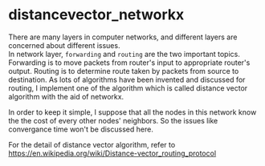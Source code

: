 # distancevector_networkx

There are many layers in computer networks, and different layers are concerned about different issues.  
In network layer, ```forwarding``` and ```routing``` are the two important topics. 
  Forwarding is to move packets from router's input to appropriate router's output. 
  Routing is to determine route taken by packets from source to destination. 
As lots of algorithms have been invented and discussed for routing, I implement one of the algorithm which is called distance vector algorithm with the aid of networkx.

In order to keep it simple, I suppose that all the nodes in this network know the the cost of every other nodes' neighbors. So the issues like convergance time won't be discussed here. 

For the detail of distance vector algorithm, refer to https://en.wikipedia.org/wiki/Distance-vector_routing_protocol

